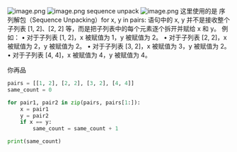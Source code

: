 ![image.png](https://cdn.jsdelivr.net/gh/hoo01/image_auto/20250228160759.png)
![image.png](https://cdn.jsdelivr.net/gh/hoo01/image_auto/20250228160810.png)
sequence unpack
![image.png](https://cdn.jsdelivr.net/gh/hoo01/image_auto/20250228160824.png)
这里使用的是 序列解包（Sequence Unpacking）for x, y in pairs: 语句中的 x, y 并不是接收整个子列表 [1, 2]、[2, 2] 等，而是把子列表中的每个元素逐个拆开并赋给 x 和 y。
例如：
	• 对于子列表 [1, 2]，x 被赋值为 1，y 被赋值为 2。
	• 对于子列表 [2, 2]，x 被赋值为 2，y 被赋值为 2。
	• 对于子列表 [3, 2]，x 被赋值为 3，y 被赋值为 2。
	• 对于子列表 [4, 4]，x 被赋值为 4，y 被赋值为 4。
	
你再品
```python
pairs = [[1, 2], [2, 2], [3, 2], [4, 4]]
same_count = 0

for pair1, pair2 in zip(pairs, pairs[1:]):
    x = pair1
    y = pair2
    if x == y:
        same_count = same_count + 1

print(same_count)